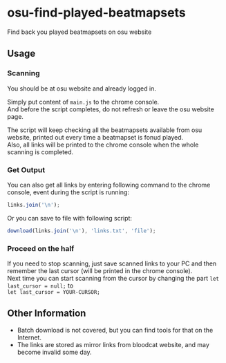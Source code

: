 # osu-find-played-beatmapsets

Find back you played beatmapsets on osu website

## Usage

### Scanning

You should be at osu website and already logged in.

Simply put content of `main.js` to the chrome console.  
And before the script completes, do not refresh or leave the osu website page.

The script will keep checking all the beatmapsets available from osu website, printed out every time a beatmapset is fonud played.  
Also, all links will be printed to the chrome console when the whole scanning is completed.

### Get Output

You can also get all links by entering following command to the chrome console, event during the script is running:
```js
links.join('\n');
```
Or you can save to file with following script:
```js
download(links.join('\n'), 'links.txt', 'file');
```

### Proceed on the half

If you need to stop scanning, just save scanned links to your PC and then remember the last cursor (will be printed in the chrome console).  
Next time you can start scanning from the cursor by changing the part `let last_cursor = null;` to  
`let last_cursor = YOUR-CURSOR;`

## Other Information

* Batch download is not covered, but you can find tools for that on the Internet.
* The links are stored as mirror links from bloodcat website, and may become invalid some day.
